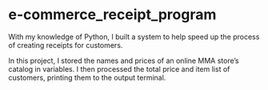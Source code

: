 # e-commerce_receipt_program
With my knowledge of Python, I built a system to help speed up the process of creating receipts for customers.

In this project, I stored the names and prices of an online MMA store’s catalog in variables. I then processed the total price and item list of customers, printing them to the output terminal. 
